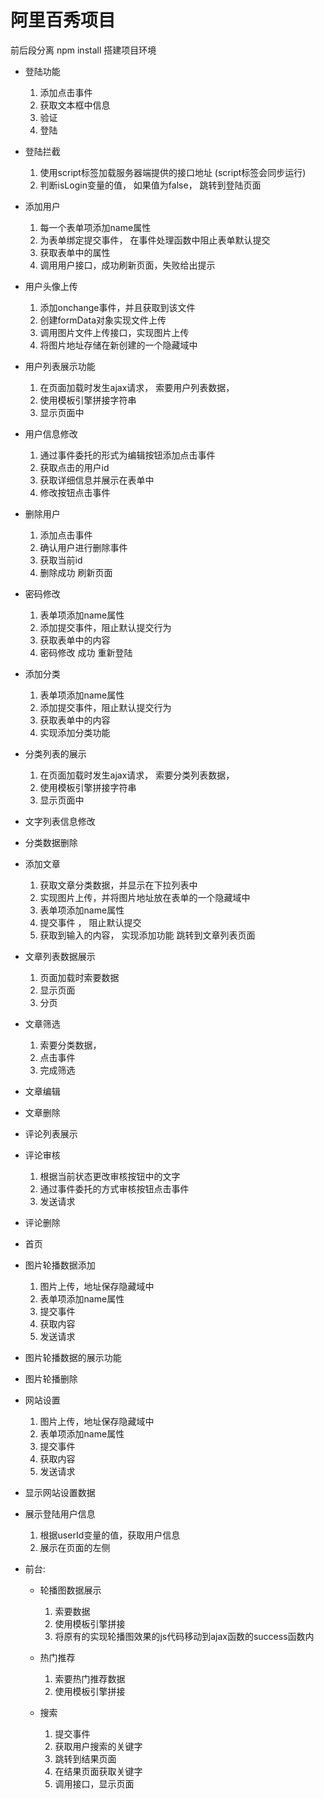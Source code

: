 # 阿里百秀项目
  前后段分离
  npm install 搭建项目环境

  - 登陆功能
    1. 添加点击事件
    2. 获取文本框中信息
    3. 验证
    4. 登陆

  - 登陆拦截
    1. 使用script标签加载服务器端提供的接口地址  (script标签会同步运行)
    2. 判断isLogin变量的值， 如果值为false， 跳转到登陆页面

  - 添加用户
    1. 每一个表单项添加name属性
    2. 为表单绑定提交事件， 在事件处理函数中阻止表单默认提交
    3. 获取表单中的属性
    4. 调用用户接口，成功刷新页面，失败给出提示

  - 用户头像上传
    1. 添加onchange事件，并且获取到该文件
    2. 创建formData对象实现文件上传
    3. 调用图片文件上传接口，实现图片上传
    4. 将图片地址存储在新创建的一个隐藏域中

  - 用户列表展示功能
    1. 在页面加载时发生ajax请求， 索要用户列表数据，
    2. 使用模板引擎拼接字符串
    3. 显示页面中

  - 用户信息修改
    1. 通过事件委托的形式为编辑按钮添加点击事件
    2. 获取点击的用户id
    3. 获取详细信息并展示在表单中
    4. 修改按钮点击事件

  - 删除用户
    1. 添加点击事件
    2. 确认用户进行删除事件
    3. 获取当前id
    4. 删除成功 刷新页面

  - 密码修改
    1. 表单项添加name属性
    2. 添加提交事件，阻止默认提交行为
    3. 获取表单中的内容
    4. 密码修改  成功 重新登陆

  - 添加分类
    1. 表单项添加name属性
    2. 添加提交事件，阻止默认提交行为
    3. 获取表单中的内容
    4. 实现添加分类功能

  - 分类列表的展示
    1. 在页面加载时发生ajax请求， 索要分类列表数据，
    2. 使用模板引擎拼接字符串
    3. 显示页面中

  - 文字列表信息修改

  - 分类数据删除

  - 添加文章
    1. 获取文章分类数据，并显示在下拉列表中
    2. 实现图片上传，并将图片地址放在表单的一个隐藏域中
    3. 表单项添加name属性
    4. 提交事件 ， 阻止默认提交
    5. 获取到输入的内容， 实现添加功能 跳转到文章列表页面

  - 文章列表数据展示
    1. 页面加载时索要数据
    2. 显示页面
    3. 分页

  - 文章筛选
    1. 索要分类数据，
    2. 点击事件
    3. 完成筛选

  - 文章编辑

  - 文章删除

  - 评论列表展示

  - 评论审核
    1. 根据当前状态更改审核按钮中的文字
    2. 通过事件委托的方式审核按钮点击事件
    3. 发送请求

  - 评论删除

  - 首页

  - 图片轮播数据添加
    1. 图片上传，地址保存隐藏域中
    2. 表单项添加name属性
    3. 提交事件
    4. 获取内容
    5. 发送请求

  - 图片轮播数据的展示功能

  - 图片轮播删除

  - 网站设置
    1. 图片上传，地址保存隐藏域中
    2. 表单项添加name属性
    3. 提交事件
    4. 获取内容
    5. 发送请求

  - 显示网站设置数据

  - 展示登陆用户信息
    1. 根据userId变量的值，获取用户信息
    2. 展示在页面的左侧



  - 前台:
    - 轮播图数据展示
      1. 索要数据
      2. 使用模板引擎拼接
      3. 将原有的实现轮播图效果的js代码移动到ajax函数的success函数内

    - 热门推荐
      1. 索要热门推荐数据
      2. 使用模板引擎拼接

    - 搜索
      1. 提交事件
      2. 获取用户搜索的关键字
      3. 跳转到结果页面
      4. 在结果页面获取关键字
      5. 调用接口，显示页面
